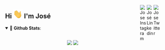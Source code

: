 <a href="https://twitter.com/kikeex_" target="_blank" rel="nofollow"><img align="right" alt="Jose Twitter" width="22px" src="https://cdn.jsdelivr.net/npm/simple-icons@v3/icons/twitter.svg" /></a><a href="https://www.linkedin.com/in/jose-oberto/" target="_blank" rel="nofollow"><img align="right" alt="José Linkedin" width="22px" src="https://cdn.jsdelivr.net/npm/simple-icons@v3/icons/linkedin.svg" /></a><a href="https://www.instagram.com/kikeex_" target="_blank" rel="nofollow"><img align="right" alt="Jose Instagram" width="22px" src="https://cdn.jsdelivr.net/npm/simple-icons@v3/icons/instagram.svg" /></a>

## Hi <img src="https://raw.githubusercontent.com/ABSphreak/ABSphreak/master/gifs/Hi.gif" width="30px"> I'm José
<details open>
 <summary> 🚀 <b>Github Stats</b>: </summary>
<br>
<p align = "center">
  <img src = "https://github-readme-stats.vercel.app/api?username=kikeex&show_icons=true&count_private=true&theme=dracula&line_height=30">
  <img src = "https://github-readme-stats.vercel.app/api/top-langs/?username=kikeex&theme=dracula&line_height=27">
</p>
</details>



